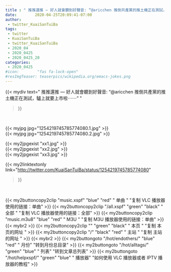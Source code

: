 ```yaml
---
title : " 推推還推 — 好人就會聽到好聲音: “@aricchen 推倒共產黨的推土機正在測試，驢上就要上市啦⋯⋯”  "
date:        2020-04-25T20:09:41-07:00
author:
 - twitter_KuaiSanTuiBa
tags:
 - twitter
 - KuaiSanTuiBa
 - twitter_KuaiSanTuiBa
 - 2020_04
 - 2020_0425
 - 2020_0425_20
categories:
 - 2020_0425
#icon:        "fas fa-lock-open"
#resImgTeaser: teaserpics/wikipedia.org/emacs-jokes.png
---
```


{{< mydiv text=" 推推還推 — 好人就會聽到好聲音: “@aricchen 推倒共產黨的推土機正在測試，驢上就要上市啦⋯⋯”  "
>}}
<br>


 {{< myjpg jpg="1254219745785774080.1.jpg" >}}<br>  {{< myjpg jpg="1254219745785774080.2.jpg" >}}<br> 

{{< my2jpgexist "xx1.jpg" >}}<br>
{{< my2jpgexist "xx2.jpg" >}}<br>
{{< my2jpgexist "xx3.jpg" >}}<br>


{{< my2linktextonly link="http://twitter.com/KuaiSanTuiBa/status/1254219745785774080"
>}}


<br>

{{< my2buttoncopy2clip "music.xspf"        "blue"   "red"    " 单曲 "  "复制 VLC 播放器使用的链接：单曲" >}} {{< my2buttoncopy2clip "/all.xspf"         "green"  "black"  " 全部 "  "复制 VLC 播放器使用的链接：全部" >}} {{< my2buttoncopy2clip "music.m3u8"        "blue"   "red"    " M3U  "    "复制 M3U 播放器使用的链接：单曲" >}} {{< mybr2 >}} {{< my2buttoncopy2clip ""                  "green"  "black"  " 本页 "    "复制 本页的网址 " >}} {{< my2buttoncopy2clip "/"                 "black"  "red"    " 主站 "    "复制 主站的网址 " >}} {{< mybr2 >}} {{< my2buttongoto      "/hot/endothers/"   "blue"   "red"    " 月份"   "转到月份总目录" >}} {{< my2buttongoto      "/hot/alltags/"     "green"  "blue"   " 列表"   "转到文章总列表" >}} {{< my2buttongoto      "/hot/helpxspf/"    "green"  "blue"   " 播放器" "如何使用 VLC 播放器或者 IPTV 播放器的教程" >}} 
